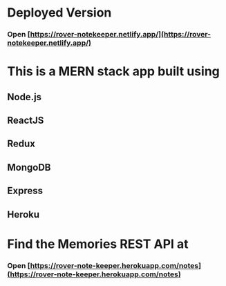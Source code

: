 # Deployed Version 
### Open [https://rover-notekeeper.netlify.app/](https://rover-notekeeper.netlify.app/)

# This is a MERN stack app built using 

## Node.js
## ReactJS
## Redux
## MongoDB
## Express
## Heroku

# Find the Memories REST API at 
### Open [https://rover-note-keeper.herokuapp.com/notes](https://rover-note-keeper.herokuapp.com/notes)


